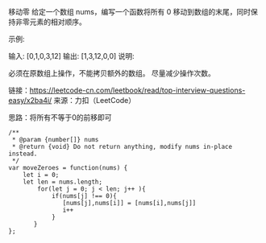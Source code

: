 移动零
给定一个数组 nums，编写一个函数将所有 0 移动到数组的末尾，同时保持非零元素的相对顺序。

示例:

输入: [0,1,0,3,12]
输出: [1,3,12,0,0]
说明:

必须在原数组上操作，不能拷贝额外的数组。
尽量减少操作次数。


链接：https://leetcode-cn.com/leetbook/read/top-interview-questions-easy/x2ba4i/
来源：力扣（LeetCode）

思路：将所有不等于0的前移即可
```
/**
 * @param {number[]} nums
 * @return {void} Do not return anything, modify nums in-place instead.
 */
var moveZeroes = function(nums) {
    let i = 0;
    let len = nums.length;
        for(let j = 0; j < len; j++ ){
            if(nums[j] !== 0){
               [nums[j],nums[i]] = [nums[i],nums[j]] 
               i++
            }
       }  
};

```
